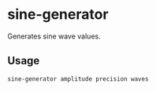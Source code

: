 # sine-generator

Generates sine wave values.

## Usage

`sine-generator amplitude precision waves`

